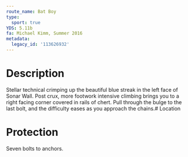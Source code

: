 ```yaml
---
route_name: Bat Boy
type:
  sport: true
YDS: 5.11b
fa: Michael Kimm, Summer 2016
metadata:
  legacy_id: '113626932'
---
```

# Description
Stellar technical crimping up the beautiful blue streak in the left face of Sonar Wall. Post crux, more footwork intensive climbing brings you to a right facing corner covered in rails of chert. Pull through the bulge to the last bolt, and the difficulty eases as you approach the chains.# Location
# Protection
Seven bolts to anchors.